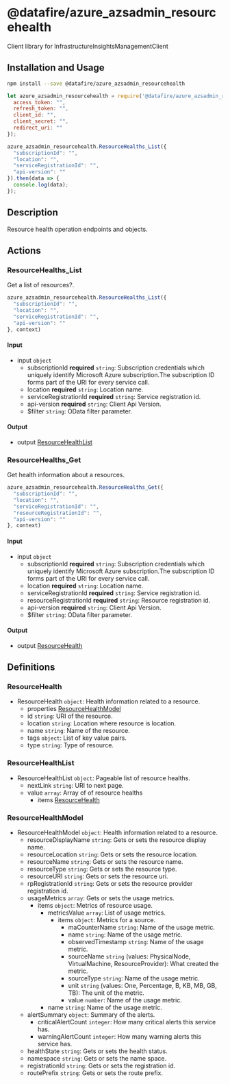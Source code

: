 # @datafire/azure_azsadmin_resourcehealth

Client library for InfrastructureInsightsManagementClient

## Installation and Usage
```bash
npm install --save @datafire/azure_azsadmin_resourcehealth
```
```js
let azure_azsadmin_resourcehealth = require('@datafire/azure_azsadmin_resourcehealth').create({
  access_token: "",
  refresh_token: "",
  client_id: "",
  client_secret: "",
  redirect_uri: ""
});

azure_azsadmin_resourcehealth.ResourceHealths_List({
  "subscriptionId": "",
  "location": "",
  "serviceRegistrationId": "",
  "api-version": ""
}).then(data => {
  console.log(data);
});
```

## Description

Resource health operation endpoints and objects.

## Actions

### ResourceHealths_List
Get a list of resources?.


```js
azure_azsadmin_resourcehealth.ResourceHealths_List({
  "subscriptionId": "",
  "location": "",
  "serviceRegistrationId": "",
  "api-version": ""
}, context)
```

#### Input
* input `object`
  * subscriptionId **required** `string`: Subscription credentials which uniquely identify Microsoft Azure subscription.The subscription ID forms part of the URI for every service call.
  * location **required** `string`: Location name.
  * serviceRegistrationId **required** `string`: Service registration id.
  * api-version **required** `string`: Client Api Version.
  * $filter `string`: OData filter parameter.

#### Output
* output [ResourceHealthList](#resourcehealthlist)

### ResourceHealths_Get
Get health information about a resources.


```js
azure_azsadmin_resourcehealth.ResourceHealths_Get({
  "subscriptionId": "",
  "location": "",
  "serviceRegistrationId": "",
  "resourceRegistrationId": "",
  "api-version": ""
}, context)
```

#### Input
* input `object`
  * subscriptionId **required** `string`: Subscription credentials which uniquely identify Microsoft Azure subscription.The subscription ID forms part of the URI for every service call.
  * location **required** `string`: Location name.
  * serviceRegistrationId **required** `string`: Service registration id.
  * resourceRegistrationId **required** `string`: Resource registration id.
  * api-version **required** `string`: Client Api Version.
  * $filter `string`: OData filter parameter.

#### Output
* output [ResourceHealth](#resourcehealth)



## Definitions

### ResourceHealth
* ResourceHealth `object`: Health information related to a resource.
  * properties [ResourceHealthModel](#resourcehealthmodel)
  * id `string`: URI of the resource.
  * location `string`: Location where resource is location.
  * name `string`: Name of the resource.
  * tags `object`: List of key value pairs.
  * type `string`: Type of resource.

### ResourceHealthList
* ResourceHealthList `object`: Pageable list of resource healths.
  * nextLink `string`: URI to next page.
  * value `array`: Array of of resource healths
    * items [ResourceHealth](#resourcehealth)

### ResourceHealthModel
* ResourceHealthModel `object`: Health information related to a resource.
  * resourceDisplayName `string`: Gets or sets the resource display name.
  * resourceLocation `string`: Gets or sets the resource location.
  * resourceName `string`: Gets or sets the resource name.
  * resourceType `string`: Gets or sets the resource type.
  * resourceURI `string`: Gets or sets the resource uri.
  * rpRegistrationId `string`: Gets or sets the resource provider registration id.
  * usageMetrics `array`: Gets or sets the usage metrics.
    * items `object`: Metrics of resource usage.
      * metricsValue `array`: List of usage metrics.
        * items `object`: Metrics for a source.
          * maCounterName `string`: Name of the usage metric.
          * name `string`: Name of the usage metric.
          * observedTimestamp `string`: Name of the usage metric.
          * sourceName `string` (values: PhysicalNode, VirtualMachine, ResourceProvider): What created the metric.
          * sourceType `string`: Name of the usage metric.
          * unit `string` (values: One, Percentage, B, KB, MB, GB, TB): The unit of the metric.
          * value `number`: Name of the usage metric.
      * name `string`: Name of the usage metric.
  * alertSummary `object`: Summary of the alerts.
    * criticalAlertCount `integer`: How many critical alerts this service has.
    * warningAlertCount `integer`: How many warning alerts this service has.
  * healthState `string`: Gets or sets the health status.
  * namespace `string`: Gets or sets the name space.
  * registrationId `string`: Gets or sets the registration id.
  * routePrefix `string`: Gets or sets the route prefix.


